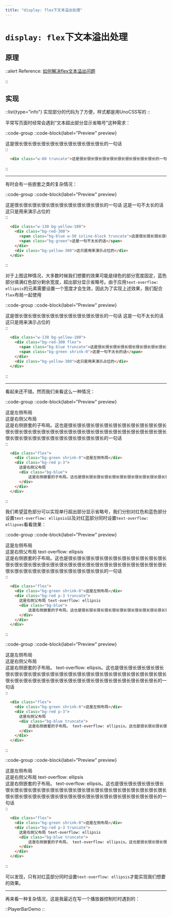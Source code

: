 ```yaml
---
title: "display: flex下文本溢出处理"
---
```


# `display: flex`下文本溢出处理

## 原理

::alert
Reference: [如何解决flex文本溢出问题](https://juejin.cn/post/7118267018918232072#heading-0)

::

## 实现

::list{type="info"}
实现部分的代码为了方便，样式都是用UnoCSS写的
::

平常写页面时经常会遇到“文本超出部分显示省略号”这种需求：

::code-group
  ::code-block{label="Preview" preview}
    <div class="w-60 truncate">这是很长很长很长很长很长很长很长很长很长很长的一句话</div>
  ::
  ```html [Code]
    <div class="w-60 truncate">这是很长很长很长很长很长很长很长很长很长很长的一句话</div>
  ```
::

---

有时会有一些嵌套之类的复杂情况：

::code-group
  ::code-block{label="Preview" preview}
    <div class="w-130 bg-yellow-100">
      <div class="bg-red-300">
        <span class="bg-blue w-50 inline-block truncate">这是很长很长很长很长很长很长很长很长很长很长的一句话</span>
        <span class="bg-green">这是一句不太长的话</span>
      </div>
      <div class="bg-yellow-300">这只是用来演示占位的</div>
    </div>
  ::
  ```html [Code]
    <div class="w-130 bg-yellow-100">
      <div class="bg-red-300">
        <span class="bg-blue w-50 inline-block truncate">这是很长很长很长很长很长很长很长很长很长很长的一句话</span>
        <span class="bg-green">这是一句不太长的话</span>
      </div>
      <div class="bg-yellow-300">这只是用来演示占位的</div>
    </div>
  ```
::

对于上图这种情况，大多数时候我们想要的效果可能是绿色的部分宽度固定，蓝色部分填满红色部分剩余宽度，超出部分显示省略号。由于应用`text-overflow: ellipsis`的元素需要设置一个宽度才会生效，因此为了实现上述效果，我们配合`flex`布局一起使用

::code-group
  ::code-block{label="Preview" preview}
    <div class="w-130 bg-yellow-100">
      <div class="bg-red-300 flex">
        <span class="bg-blue truncate">这是很长很长很长很长很长很长很长很长很长很长的一句话</span>
        <span class="bg-green shrink-0">这是一句不太长的话</span>
      </div>
      <div class="bg-yellow-300">这只是用来演示占位的</div>
    </div>
  ::
  ```html [Code]
    <div class="w-130 bg-yellow-100">
      <div class="bg-red-300 flex">
        <span class="bg-blue truncate">这是很长很长很长很长很长很长很长很长很长很长的一句话</span>
        <span class="bg-green shrink-0">这是一句不太长的话</span>
      </div>
      <div class="bg-yellow-300">这只是用来演示占位的</div>
    </div>
  ```
::

---

看起来还不错。然而我们来看这么一种情况：

::code-group
  ::code-block{label="Preview" preview}
    <div class="flex">
      <div class="bg-green shrink-0">这是左侧布局</div>
      <div class="bg-red p-3">
        这是右侧父布局
        <div class="bg-blue">
            这是右侧嵌套的子布局。这也是很长很长很长很长很长很长很长很长很长很长很长很长很长很长很长很长很长很长很长很长很长很长很长很长很长很长很长很长很长很长很长很长很长很长很长很长很长很长很长很长的一句话
        </div>
      </div>
    </div>
  ::
  ```html [Code]
    <div class="flex">
      <div class="bg-green shrink-0">这是左侧布局</div>
      <div class="bg-red p-3">
        这是右侧父布局
        <div class="bg-blue">
            这是右侧嵌套的子布局。这也是很长很长很长很长很长很长很长很长很长很长很长很长很长很长很长很长很长很长很长很长很长很长很长很长很长很长很长很长很长很长很长很长很长很长很长很长很长很长很长很长的一句话
        </div>
      </div>
    </div>
  ```
::

我们希望蓝色部分可以实现单行超出部分显示省略号，我们分别对红色和蓝色部分设置`text-overflow: ellipsis`以及对红蓝部分同时设置`text-overflow: ellipses`看看效果：

::code-group
  ::code-block{label="Preview" preview}
    <div class="flex">
      <div class="bg-green shrink-0">这是左侧布局</div>
      <div class="bg-red p-3 truncate">
        这是右侧父布局 text-overflow: ellipsis
        <div class="bg-blue">
            这是右侧嵌套的子布局。这也是很长很长很长很长很长很长很长很长很长很长很长很长很长很长很长很长很长很长很长很长很长很长很长很长很长很长很长很长很长很长很长很长很长很长很长很长很长很长很长很长的一句话
        </div>
      </div>
    </div>
  ::
  ```html [Code]
    <div class="flex">
      <div class="bg-green shrink-0">这是左侧布局</div>
      <div class="bg-red p-3 truncate">
        这是右侧父布局 text-overflow: ellipsis
        <div class="bg-blue">
            这是右侧嵌套的子布局。这也是很长很长很长很长很长很长很长很长很长很长很长很长很长很长很长很长很长很长很长很长很长很长很长很长很长很长很长很长很长很长很长很长很长很长很长很长很长很长很长很长的一句话
        </div>
      </div>
    </div>
  ```
::

::code-group
  ::code-block{label="Preview" preview}
    <div class="flex">
      <div class="bg-green shrink-0">这是左侧布局</div>
      <div class="bg-red p-3">
        这是右侧父布局
        <div class="bg-blue truncate">
            这是右侧嵌套的子布局。 text-overflow: ellipsis。这也是很长很长很长很长很长很长很长很长很长很长很长很长很长很长很长很长很长很长很长很长很长很长很长很长很长很长很长很长很长很长很长很长很长很长很长很长很长很长很长很长的一句话
        </div>
      </div>
    </div>
  ::
  ```html [Code]
    <div class="flex">
      <div class="bg-green shrink-0">这是左侧布局</div>
      <div class="bg-red p-3">
        这是右侧父布局
        <div class="bg-blue truncate">
            这是右侧嵌套的子布局。 text-overflow: ellipsis。这也是很长很长很长很长很长很长很长很长很长很长很长很长很长很长很长很长很长很长很长很长很长很长很长很长很长很长很长很长很长很长很长很长很长很长很长很长很长很长很长很长的一句话
        </div>
      </div>
    </div>
  ```
::

::code-group
  ::code-block{label="Preview" preview}
    <div class="flex">
      <div class="bg-green shrink-0">这是左侧布局</div>
      <div class="bg-red p-3 truncate">
        这是右侧父布局 text-overflow: ellipsis
        <div class="bg-blue truncate">
            这是右侧嵌套的子布局。 text-overflow: ellipsis。这也是很长很长很长很长很长很长很长很长很长很长很长很长很长很长很长很长很长很长很长很长很长很长很长很长很长很长很长很长很长很长很长很长很长很长很长很长很长很长很长很长的一句话
        </div>
      </div>
    </div>
  ::
  ```html [Code]
    <div class="flex">
      <div class="bg-green shrink-0">这是左侧布局</div>
      <div class="bg-red p-3 truncate">
        这是右侧父布局 text-overflow: ellipsis
        <div class="bg-blue truncate">
            这是右侧嵌套的子布局。 text-overflow: ellipsis。这也是很长很长很长很长很长很长很长很长很长很长很长很长很长很长很长很长很长很长很长很长很长很长很长很长很长很长很长很长很长很长很长很长很长很长很长很长很长很长很长很长的一句话
        </div>
      </div>
    </div>
  ```
::

可以发现，只有对红蓝部分同时设置`text-overflow: ellipsis`才能实现我们想要的效果。

---

再来看一种复杂情况，这是我最近在写一个播放器控制栏时遇到的：

::PlayerBarDemo
::
